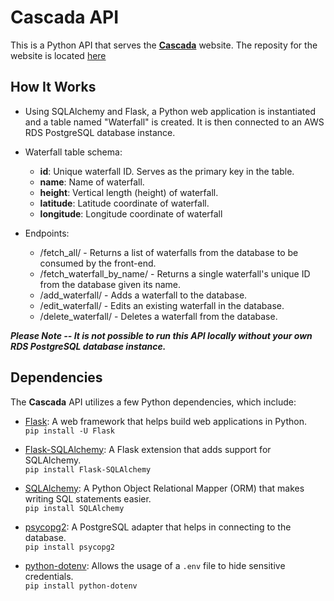# Cascada API

This is a Python API that serves the **[Cascada](http://project-cascada.herokuapp.com/)** website. The reposity for the website is located [here](https://github.com/phelanjo/cascada-server)

## How It Works
* Using SQLAlchemy and Flask, a Python web application is instantiated and a table named "Waterfall" is created. It is then connected to an AWS RDS PostgreSQL database instance.

* Waterfall table schema:
  * **id**: Unique waterfall ID. Serves as the primary key in the table.
  * **name**: Name of waterfall.
  * **height**: Vertical length (height) of waterfall.
  * **latitude**: Latitude coordinate of waterfall.
  * **longitude**: Longitude coordinate of waterfall
  
* Endpoints:
  * /fetch_all/ - Returns a list of waterfalls from the database to be consumed by the front-end.
  * /fetch_waterfall_by_name/ - Returns a single waterfall's unique ID from the database given its name.
  * /add_waterfall/ - Adds a waterfall to the database.
  * /edit_waterfall/ - Edits an existing waterfall in the database.
  * /delete_waterfall/ - Deletes a waterfall from the database.

*__Please Note -- It is not possible to run this API locally without your own RDS PostgreSQL database instance.__*

## Dependencies
The **Cascada** API utilizes a few Python dependencies, which include:
* [Flask](https://pypi.org/project/Flask/): A web framework that helps build web applications in Python.  
`pip install -U Flask`  

* [Flask-SQLAlchemy](https://pypi.org/project/Flask-SQLAlchemy/): A Flask extension that adds support for SQLAlchemy.  
`pip install Flask-SQLAlchemy`  

* [SQLAlchemy](https://pypi.org/project/SQLAlchemy/): A Python Object Relational Mapper (ORM) that makes writing SQL statements easier.  
`pip install SQLAlchemy`  

* [psycopg2](https://pypi.org/project/psycopg2/): A PostgreSQL adapter that helps in connecting to the database.  
`pip install psycopg2`  

* [python-dotenv](https://pypi.org/project/python-dotenv/): Allows the usage of a `.env` file to hide sensitive credentials.  
`pip install python-dotenv`  
